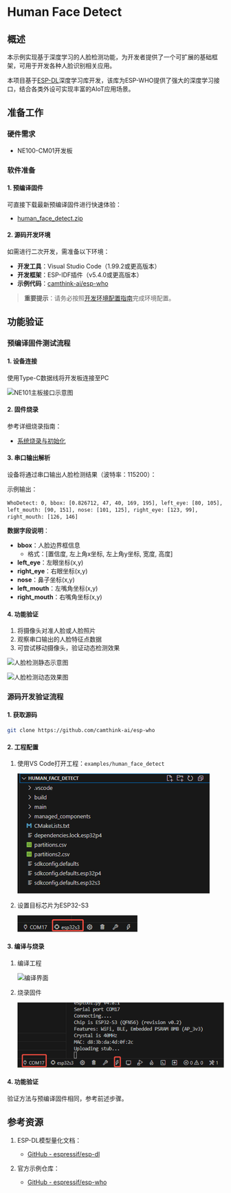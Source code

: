 # Human Face Detect

## 概述

本示例实现基于深度学习的人脸检测功能，为开发者提供了一个可扩展的基础框架，可用于开发各种人脸识别相关应用。

本项目基于[ESP-DL](https://github.com/espressif/esp-dl)深度学习库开发，该库为ESP-WHO提供了强大的深度学习接口，结合各类外设可实现丰富的AIoT应用场景。

## 准备工作

### 硬件需求

- NE100-CM01开发板

### 软件准备

#### 1. 预编译固件

可直接下载最新预编译固件进行快速体验：

- [human_face_detect.zip](https://github.com/camthink-ai/esp-who/blob/master/bin)

#### 2. 源码开发环境

如需进行二次开发，需准备以下环境：

- **开发工具**：Visual Studio Code（1.99.2或更高版本）
- **开发框架**：ESP-IDF插件（v5.4.0或更高版本）
- **示例代码**：[camthink-ai/esp-who](https://github.com/camthink-ai/esp-who)

> **重要提示**：请务必按照[开发环境配置指南](../2-ne100-mb01-development-board/2-software-guide/0-development-environment-setup.md)完成环境配置。

## 功能验证

### 预编译固件测试流程

#### 1. 设备连接

使用Type-C数据线将开发板连接至PC

![NE101主板接口示意图](/img/NE101_Main_Board2.png)

#### 2. 固件烧录

参考详细烧录指南：

- [系统烧录与初始化](../2-ne100-mb01-development-board/2-software-guide/1-system-flashing-and-initialization.md)

#### 3. 串口输出解析

设备将通过串口输出人脸检测结果（波特率：115200）：

示例输出：

```
WhoDetect: 0, bbox: [0.826712, 47, 40, 169, 195], left_eye: [80, 105], left_mouth: [90, 151], nose: [101, 125], right_eye: [123, 99], right_mouth: [126, 146]
```

**数据字段说明**：

- **bbox**：人脸边界框信息
  - 格式：[置信度, 左上角x坐标, 左上角y坐标, 宽度, 高度]
- **left_eye**：左眼坐标(x,y)
- **right_eye**：右眼坐标(x,y) 
- **nose**：鼻子坐标(x,y)
- **left_mouth**：左嘴角坐标(x,y)
- **right_mouth**：右嘴角坐标(x,y)

#### 4. 功能验证

1. 将摄像头对准人脸或人脸照片
2. 观察串口输出的人脸特征点数据
3. 可尝试移动摄像头，验证动态检测效果

![人脸检测静态示意图](/img/NE101_example_human_detect_1.png)

![人脸检测动态效果图](/img/NE101_example_human_detect.gif)

### 源码开发验证流程

#### 1. 获取源码

```bash
git clone https://github.com/camthink-ai/esp-who
```

#### 2. 工程配置

1. 使用VS Code打开工程：`examples/human_face_detect`
   
   ![工程目录结构](/img/NE101_human_face_detect_dir.png)

2. 设置目标芯片为ESP32-S3
   
   ![芯片选择界面](/img/NE101_idf_IC.png)

#### 3. 编译与烧录

1. 编译工程
   
   ![编译界面](/img/NE101_idf_build.png)

2. 烧录固件
   
   ![烧录界面](/img/NE101_idf_flash.png)

#### 4. 功能验证

验证方法与预编译固件相同，参考前述步骤。

## 参考资源

1. ESP-DL模型量化文档：
   
   - [GitHub - espressif/esp-dl](https://github.com/espressif/esp-dl?tab=readme-ov-file)

2. 官方示例仓库：
   
   - [GitHub - espressif/esp-who](https://github.com/espressif/esp-who/tree/master)